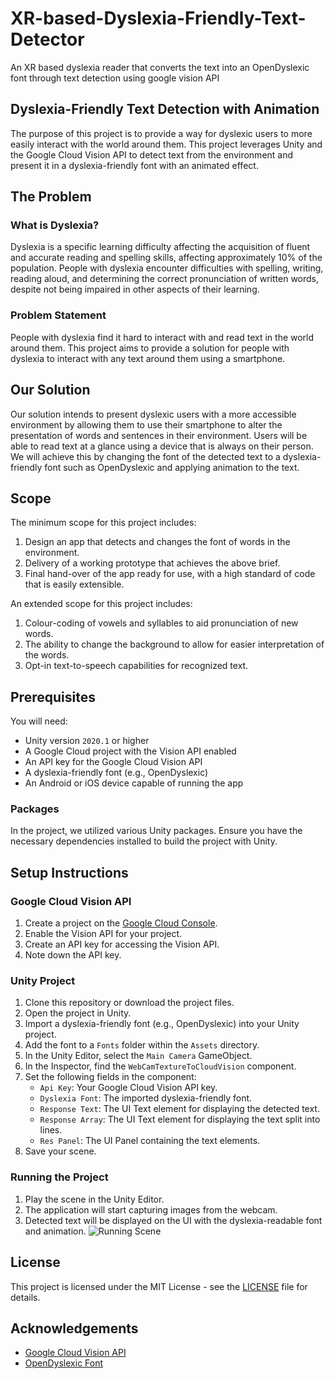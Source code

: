 # XR-based-Dyslexia-Friendly-Text-Detector
An XR based dyslexia reader that converts the text into an OpenDyslexic font through text detection using google vision API


## Dyslexia-Friendly Text Detection with Animation

The purpose of this project is to provide a way for dyslexic users to more easily interact with the world around them. This project leverages Unity and the Google Cloud Vision API to detect text from the environment and present it in a dyslexia-friendly font with an animated effect. 

## The Problem

### What is Dyslexia?

Dyslexia is a specific learning difficulty affecting the acquisition of fluent and accurate reading and spelling skills, affecting approximately 10% of the population. People with dyslexia encounter difficulties with spelling, writing, reading aloud, and determining the correct pronunciation of written words, despite not being impaired in other aspects of their learning.

### Problem Statement

People with dyslexia find it hard to interact with and read text in the world around them. This project aims to provide a solution for people with dyslexia to interact with any text around them using a smartphone.

## Our Solution

Our solution intends to present dyslexic users with a more accessible environment by allowing them to use their smartphone to alter the presentation of words and sentences in their environment. Users will be able to read text at a glance using a device that is always on their person. We will achieve this by changing the font of the detected text to a dyslexia-friendly font such as OpenDyslexic and applying animation to the text.

## Scope

The minimum scope for this project includes:

1. Design an app that detects and changes the font of words in the environment.
2. Delivery of a working prototype that achieves the above brief.
3. Final hand-over of the app ready for use, with a high standard of code that is easily extensible.

An extended scope for this project includes:

1. Colour-coding of vowels and syllables to aid pronunciation of new words.
2. The ability to change the background to allow for easier interpretation of the words.
3. Opt-in text-to-speech capabilities for recognized text.

## Prerequisites

You will need:

* Unity version `2020.1` or higher
* A Google Cloud project with the Vision API enabled
* An API key for the Google Cloud Vision API
* A dyslexia-friendly font (e.g., OpenDyslexic)
* An Android or iOS device capable of running the app

### Packages

In the project, we utilized various Unity packages. Ensure you have the necessary dependencies installed to build the project with Unity.

## Setup Instructions

### Google Cloud Vision API

1. Create a project on the [Google Cloud Console](https://console.cloud.google.com/).
2. Enable the Vision API for your project.
3. Create an API key for accessing the Vision API.
4. Note down the API key.

### Unity Project

1. Clone this repository or download the project files.
2. Open the project in Unity.
3. Import a dyslexia-friendly font (e.g., OpenDyslexic) into your Unity project.
4. Add the font to a `Fonts` folder within the `Assets` directory.
5. In the Unity Editor, select the `Main Camera` GameObject.
6. In the Inspector, find the `WebCamTextureToCloudVision` component.
7. Set the following fields in the component:
   - `Api Key`: Your Google Cloud Vision API key.
   - `Dyslexia Font`: The imported dyslexia-friendly font.
   - `Response Text`: The UI Text element for displaying the detected text.
   - `Response Array`: The UI Text element for displaying the text split into lines.
   - `Res Panel`: The UI Panel containing the text elements.
8. Save your scene.

### Running the Project

1. Play the scene in the Unity Editor.
2. The application will start capturing images from the webcam.
3. Detected text will be displayed on the UI with the dyslexia-readable font and animation.
   ![Running Scene](img/running_scene.png)

## License

This project is licensed under the MIT License - see the [LICENSE](LICENSE) file for details.

## Acknowledgements

- [Google Cloud Vision API](https://cloud.google.com/vision)
- [OpenDyslexic Font](https://opendyslexic.org/)
